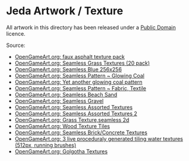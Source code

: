 Jeda Artwork / Texture
======================

All artwork in this directory has been released under a [Public Domain](http://creativecommons.org/publicdomain/zero/1.0/) licence.

Source:
* [OpenGameArt.org: faux asphalt texture pack](http://opengameart.org/content/faux-asphalt-texture-pack)
* [OpenGameArt.org: Seamless Grass Textures (20 pack)](http://opengameart.org/content/seamless-grass-textures-20-pack)
* [OpenGameArt.org: Seamless Blue 256x256](http://opengameart.org/content/seamless-blue-256x256)
* [OpenGameArt.org: Seamless Pattern ~ Glowing Coal](http://opengameart.org/content/seamless-pattern-glowing-coal)
* [OpenGameArt.org: Yet another glowing coal pattern](http://opengameart.org/content/yet-another-glowing-coal-pattern)
* [OpenGameArt.org: Seamless Pattern ~ Fabric, Textile](http://opengameart.org/content/seamless-pattern-fabric-textile)
* [OpenGameArt.org: Seamless Beach Sand](http://opengameart.org/content/seamless-beach-sand)
* [OpenGameArt.org: Seamless Gravel](http://opengameart.org/content/seamless-gravel)
* [OpenGameArt.org: Seamless Assorted Textures](http://opengameart.org/content/seamless-assorted-textures)
* [OpenGameArt.org: Seamless Assorted Textures 2](http://opengameart.org/content/seamless-assorted-textures-2)
* [OpenGameArt.org: Grass Texture,seamless 2d](http://opengameart.org/content/grass-textureseamless-2d)
* [OpenGameArt.org: Wood Texture Tiles](http://opengameart.org/content/wood-texture-tiles)
* [OpenGameArt.org: Seamless Brick/Concrete Textures](http://opengameart.org/content/seamless-brickconcrete-textures)
* [OpenGameArt.org: 3 live proceduraly generated tiling water textures (512px, running brushes)](http://opengameart.org/content/3-live-proceduraly-generated-tiling-water-textures-512px-running-brushes)
* [OpenGameArt.org: Golgotha Textures](http://opengameart.org/content/golgotha-textures)

